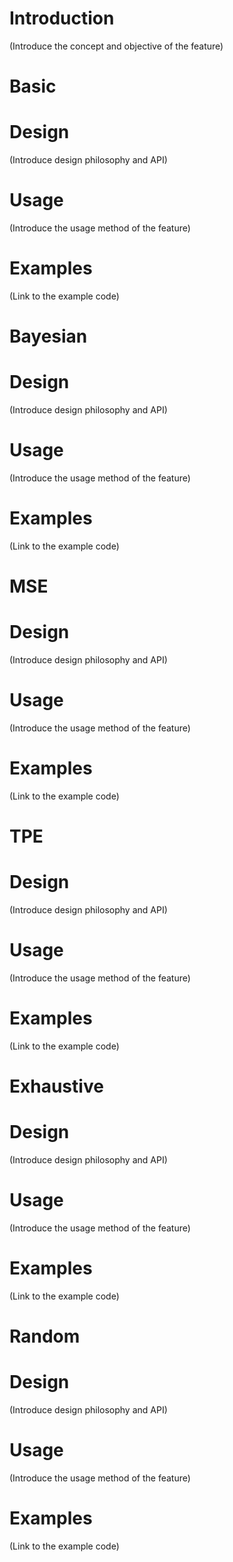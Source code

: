 # Introduction
(Introduce the concept and objective of the feature)

Basic
=============================================
# Design
(Introduce design philosophy and API)

# Usage
(Introduce the usage method of the feature)

# Examples
(Link to the example code)

Bayesian
=============================================
# Design
(Introduce design philosophy and API)

# Usage
(Introduce the usage method of the feature)

# Examples
(Link to the example code)

MSE
=============================================
# Design
(Introduce design philosophy and API)

# Usage
(Introduce the usage method of the feature)

# Examples
(Link to the example code)

TPE
=============================================
# Design
(Introduce design philosophy and API)

# Usage
(Introduce the usage method of the feature)

# Examples
(Link to the example code)

Exhaustive
=============================================
# Design
(Introduce design philosophy and API)

# Usage
(Introduce the usage method of the feature)

# Examples
(Link to the example code)

Random
=============================================
# Design
(Introduce design philosophy and API)

# Usage
(Introduce the usage method of the feature)

# Examples
(Link to the example code)
